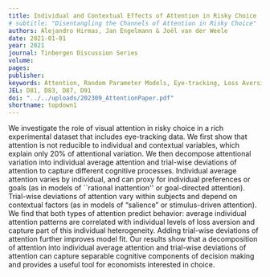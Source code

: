 ```yaml
---
title: Individual and Contextual Effects of Attention in Risky Choice
# subtitle: "Disentangling the Channels of Attention in Risky Choice"
authors: Alejandro Hirmas, Jan Engelmann & Joël van der Weele
date: 2021-01-01
year: 2021
journal: Tinbergen Discussion Series
volume: 
pages: 
publisher: 
keywords: Attention, Random Parameter Models, Eye-tracking, Loss Aversion
JEL: D81, D83, D87, D91
doi: "../../uploads/202309_AttentionPaper.pdf"
shortname: topdown1
---
```

We investigate the role of visual attention in risky choice in a rich experimental dataset that includes eye-tracking data. We first show that attention is not reducible to individual and contextual variables, which explain only 20\% of attentional variation.  We then decompose attentional variation into individual average attention and trial-wise deviations of attention to capture different cognitive processes. Individual average attention varies by individual, and can proxy for individual preferences or goals (as in models of ``rational inattention'' or goal-directed attention). Trial-wise deviations of attention vary within subjects and depend on contextual factors (as in models of “salience” or stimulus-driven attention). We find that both types of attention predict behavior: average individual attention patterns are correlated with individual levels of loss aversion and capture part of this individual heterogeneity. Adding trial-wise deviations of attention further improves model fit. Our results show that a decomposition of attention into individual average attention and trial-wise deviations of attention can capture separable cognitive components of decision making and provides a useful tool for economists interested in choice.